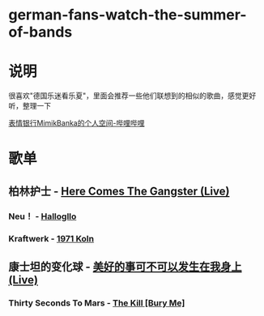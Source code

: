 # german-fans-watch-the-summer-of-bands

# 说明
很喜欢"德国乐迷看乐夏"，里面会推荐一些他们联想到的相似的歌曲，感觉更好听，整理一下

[表情银行MimikBanka的个人空间-哔哩哔哩](https://b23.tv/1NqFbiM)

# 歌单
## 柏林护士 - [Here Comes The Gangster (Live)](http://music.163.com/song/2071926348?userid=69151403)
### Neu！ - [Hallogllo](http://music.163.com/song/17534642?userid=69151403)
### Kraftwerk - [1971 Koln](https://youtu.be/jzJ1IaEhuOo?si=VhS77gls-jBZOA8K)
## 康士坦的变化球 - [美好的事可不可以发生在我身上 (Live)](http://music.163.com/song/2071928229?userid=69151403)
### Thirty Seconds To Mars - [The Kill [Bury Me]](http://music.163.com/song/22435862?userid=69151403)
